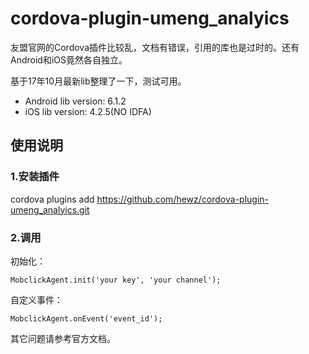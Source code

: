 # cordova-plugin-umeng_analyics

友盟官网的Cordova插件比较乱，文档有错误，引用的库也是过时的。还有Android和iOS竟然各自独立。

基于17年10月最新lib整理了一下，测试可用。
  
* Android lib version: 6.1.2
* iOS lib version: 4.2.5(NO IDFA)

## 使用说明
### 1.安装插件
cordova plugins add https://github.com/hewz/cordova-plugin-umeng_analyics.git

### 2.调用

初始化：

```
MobclickAgent.init('your key', 'your channel');
```

自定义事件：

```
MobclickAgent.onEvent('event_id');
```

其它问题请参考官方文档。